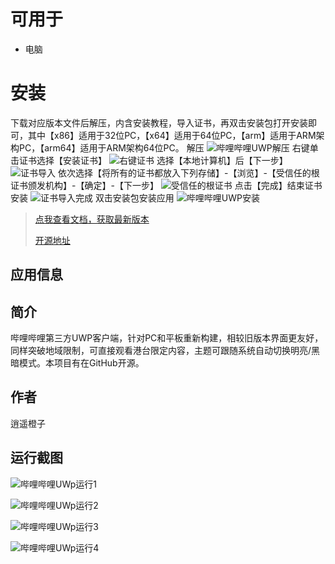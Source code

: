 # 可用于
- 电脑
# 安装
下载对应版本文件后解压，内含安装教程，导入证书，再双击安装包打开安装即可，其中【x86】适用于32位PC，【x64】适用于64位PC，【arm】适用于ARM架构PC，【arm64】适用于ARM架构64位PC。
解压
![哔哩哔哩UWP解压](https://tva4.sinaimg.cn/large/008fEidvgy1gnco054y6tj30lj03jaak.jpg)
右键单击证书选择【安装证书】
![右键证书](https://tvax3.sinaimg.cn/large/008fEidvgy1gnco0atd2gj30fn03bglx.jpg)
选择【本地计算机】后【下一步】
![证书导入](https://tva3.sinaimg.cn/large/008fEidvgy1gnco0b2fo1j30lb0m20ty.jpg)
依次选择【将所有的证书都放入下列存储】-【浏览】-【受信任的根证书颁发机构】-【确定】-【下一步】
![受信任的根证书](https://tva4.sinaimg.cn/large/008fEidvgy1gnco090si5j30zs0n1414.jpg)
点击【完成】结束证书安装
![证书导入完成](https://tvax4.sinaimg.cn/large/008fEidvgy1gnco0b986ej30lb0m2dgo.jpg)
双击安装包安装应用
![哔哩哔哩UWP安装](https://tvax1.sinaimg.cn/large/008fEidvgy1gnco04st1gj30nm0g7wfq.jpg)

> [点我查看文档，获取最新版本](https://www.showdoc.com.cn/biliuwpv4)
> 
> [开源地址](https://github.com/xiaoyaocz/biliuwp-lite)
## 应用信息
## 简介
哔哩哔哩第三方UWP客户端，针对PC和平板重新构建，相较旧版本界面更友好，同样突破地域限制，可直接观看港台限定内容，主题可跟随系统自动切换明亮/黑暗模式。本项目有在GitHub开源。
## 作者
逍遥橙子
## 运行截图
![哔哩哔哩UWp运行1](https://tva3.sinaimg.cn/large/008fEidvgy1gnco05ybauj315o0q1e81.jpg)

![哔哩哔哩UWp运行2](https://tvax3.sinaimg.cn/large/008fEidvgy1gnco06c2mkj31hc0xc7ba.jpg)

![哔哩哔哩UWp运行3](https://tvax3.sinaimg.cn/large/008fEidvgy1gnco07j9s8j31hc0xc4qp.jpg)

![哔哩哔哩UWp运行4](https://tvax4.sinaimg.cn/large/008fEidvgy1gnco07zsggj31hc0xcwgw.jpg)